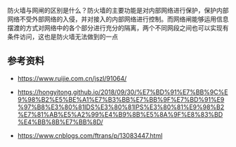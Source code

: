 防火墙与网闸的区别是什么？防火墙的主要功能是对内部网络进行保护，保护内部网络不受外部网络的入侵，并对接入的内部网络进行控制。而网络闸能够运用信息摆渡的方式对网络中的各个部分进行充分的隔离，两个不同网段之间也可以实现有条件访问，这也是防火墙无法做到的一点



## 参考资料

- <https://www.ruijie.com.cn/jszl/91064/>

- <https://hongyitong.github.io/2018/09/30/%E7%BD%91%E7%BB%9C%E9%98%B2%E5%BE%A1%E7%B3%BB%E7%BB%9F%E7%BD%91%E9%97%B8%E3%80%81IDS%E3%80%81IPS%E3%80%81%E9%98%B2%E7%81%AB%E5%A2%99%E4%B9%8B%E5%8A%9F%E8%83%BD%E4%BB%8B%E7%BB%8D/>

- <https://www.cnblogs.com/ftrans/p/13083447.html>